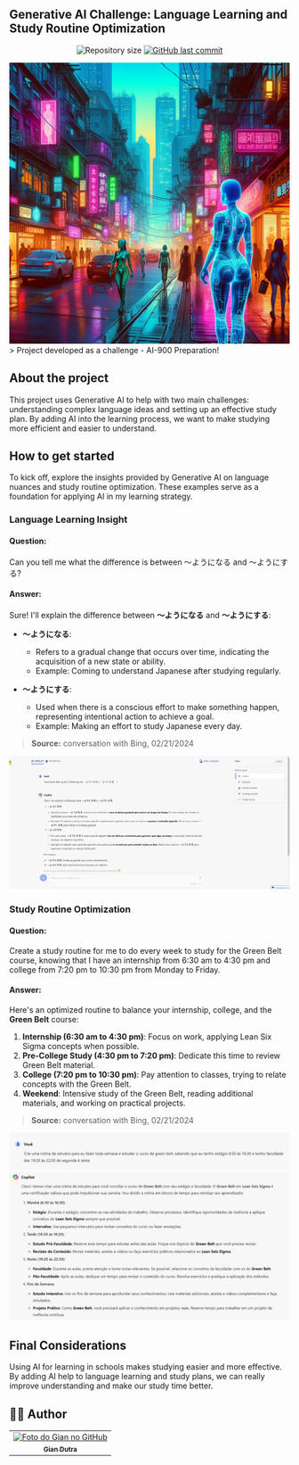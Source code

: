## Generative AI Challenge: Language Learning and Study Routine Optimization

<p align="center">
  <img alt="Repository size" src="https://img.shields.io/github/repo-size/GianDutra/Generative-AI">
  
  <a href="https://github.com/GianDutra/Generative-AI/commits/master">
    <img alt="GitHub last commit" src="https://img.shields.io/github/last-commit/GianDutra/Generative-AI">
  </a>
</p>
<img src="./images/output.jpg" alt="" title="Generative-AI">
>  Project developed as a challenge - AI-900 Preparation!

## About the project

This project uses Generative AI to help with two main challenges: understanding complex language ideas and setting up an effective study plan. By adding AI into the learning process, we want to make studying more efficient and easier to understand.
## **How to get started**

To kick off, explore the insights provided by Generative AI on language nuances and study routine optimization. These examples serve as a foundation for applying AI in my learning strategy.

### **Language Learning Insight**

#### Question:
Can you tell me what the difference is between ～ようになる and ～ようにする?

#### Answer:
Sure! I'll explain the difference between **～ようになる** and **～ようにする**:

- **～ようになる**:
  - Refers to a gradual change that occurs over time, indicating the acquisition of a new state or ability.
  - Example: Coming to understand Japanese after studying regularly.

- **～ようにする**:
  - Used when there is a conscious effort to make something happen, representing intentional action to achieve a goal.
  - Example: Making an effort to study Japanese every day.

> **Source:** conversation with Bing, 02/21/2024

<img src="./images/1.png" alt="" title="Generative-AI">

### **Study Routine Optimization**

#### Question:
Create a study routine for me to do every week to study for the Green Belt course, knowing that I have an internship from 6:30 am to 4:30 pm and college from 7:20 pm to 10:30 pm from Monday to Friday.

#### Answer:
Here's an optimized routine to balance your internship, college, and the **Green Belt** course:

1. **Internship (6:30 am to 4:30 pm)**: Focus on work, applying Lean Six Sigma concepts when possible.
2. **Pre-College Study (4:30 pm to 7:20 pm)**: Dedicate this time to review Green Belt material.
3. **College (7:20 pm to 10:30 pm)**: Pay attention to classes, trying to relate concepts with the Green Belt.
4. **Weekend**: Intensive study of the Green Belt, reading additional materials, and working on practical projects.

> **Source:** conversation with Bing, 02/21/2024

<img src="./images/5.png" alt="" title="Generative-AI">
<img src="./images/6.png" alt="" title="Generative-AI">

## Final Considerations

Using AI for learning in schools makes studying easier and more effective. By adding AI help to language learning and study plans, we can really improve understanding and make our study time better.

## 👨‍💼 Author

<table>
  <tr>
    <td align="center">
      <a href="#">
        <img src="https://github.com/GianDutra.png" width="100px;" alt="Foto do Gian no GitHub"/><br>
        <sub>
          <b>Gian Dutra</b>
        </sub>
      </a>
    </td>
  </tr>
</table>
